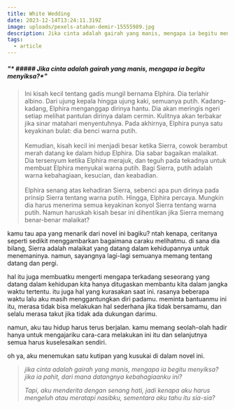 ```yaml
---
title: White Wedding
date: 2023-12-14T13:24:11.319Z
image: uploads/pexels-atahan-demir-15555989.jpg
description: Jika cinta adalah gairah yang manis, mengapa ia begitu menyiksa?
tags:
  - article
---
```

##### "﻿* ##### Jika cinta adalah gairah yang manis, mengapa ia begitu menyiksa?*"

> Ini kisah kecil tentang gadis mungil bernama Elphira. Dia terlahir albino. Dari ujung kepala hingga ujung kaki, semuanya putih. Kadang-kadang, Elphira menganggap dirinya hantu. Dia akan meringis ngeri setiap melihat pantulan dirinya dalam cermin. Kulitnya akan terbakar jika sinar matahari menyentuhnya. Pada akhirnya, Elphira punya satu keyakinan bulat: dia benci warna putih.\
> \
> Kemudian, kisah kecil ini menjadi besar ketika Sierra, cowok berambut merah datang ke dalam hidup Elphira. Dia sabar bagaikan malaikat. Dia tersenyum ketika Elphira merajuk, dan teguh pada tekadnya untuk membuat Elphira menyukai warna putih. Bagi Sierra, putih adalah warna kebahagiaan, kesucian, dan keabadian.\
> \
> Elphira senang atas kehadiran Sierra, sebenci apa pun dirinya pada prinsip Sierra tentang warna putih. Hingga, Elphira percaya. Mungkin dia harus menerima semua keyakinan konyol Sierra tentang warna putih. Namun haruskah kisah besar ini dihentikan jika Sierra memang benar-benar malaikat?

k﻿amu tau apa yang menarik dari novel ini bagiku? ntah kenapa, ceritanya seperti sedikit menggambarkan bagaimana caraku melihatmu. di sana dia bilang, Sierra adalah malaikat yang datang dalam kehidupannya untuk menemaninya. namun, sayangnya lagi-lagi semuanya memang tentang datang dan pergi.

h﻿al itu juga membuatku mengerti mengapa terkadang seseorang yang datang dalam kehidupan kita hanya ditugaskan membantu kita dalam jangka waktu tertentu. itu juga hal yang kurasakan saat ini. rasanya beberapa waktu lalu aku masih menggantungkan diri padamu. meminta bantuanmu ini itu, merasa tidak bisa melakukan hal sederhana jika tidak bersamamu, dan selalu merasa takut jika tidak ada dukungan darimu. 

n﻿amun, aku tau hidup harus terus berjalan. kamu memang seolah-olah hadir hanya untuk mengajariku cara-cara melakukan ini itu dan selanjutnya semua harus kuselesaikan sendiri.

o﻿h ya, a﻿ku menemukan satu kutipan yang kusukai di dalam novel ini.

> ﻿*jika cinta adalah gairah yang manis, mengapa ia begitu menyiksa? j﻿ika ia pahit, dari mana datangnya kebahagiaanku ini?*
>
> *T﻿api, aku menderita dengan senang hati, jadi kenapa aku harus mengeluh a﻿tau meratapi nasibku, sementara aku tahu itu sia-sia?*